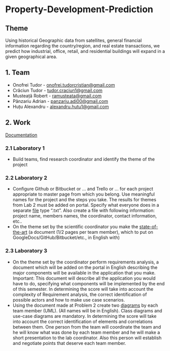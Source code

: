 # Property-Development-Prediction

## Theme

Using historical Geographic data from satellites, general financial information regarding the country/region, and real estate transactions, we predict how industrial, office, retail, and residential buildings will expand in a given geographical area.

## 1. Team
 * Onofrei Tudor - onofrei.tudorcristian@gmail.com
 * Crăciun Tudor - tudor.craciun1@gmail.com
 * Musteață Robert - ramusteata@gmail.com
 * Pânzariu Adrian - panzariu.adi00@gmail.com
 * Huțu Alexandru - alexandru.hutu1@gmail.com
 
## 2. Work 

[Documentation](/work/documents.txt)
### 2.1 Laboratory 1
 * Build teams, find research coordinator and identify the theme of the project

### 2.2 Laboratory 2
 * Configure Github or Bitbucket or ... and Trello or ... for each project appropriate to master page from which you belong. Use meaningful names for the project and the steps you take. The results for themes from Lab 2 must be added on portal. Specify what everyone does in a separate [file](/work/lab2/responsibilities) type “.txt”. Also create a file with following information: project name, members names, the coordinator, contact information, etc..
 * On the theme set by the scientific coordinator you make the [state-of-the-art](https://github.com/Tensor-Reloaded/Property-Development-Prediction/wiki/State-of-the-art) (a document (1/2 pages per team member), which to put on GoogleDocs/GitHub/Bitbucket/etc., in English with)

### 2.3 Laboratory 3
 * On the theme set by the coordinator perform requirements analysis, a document which will be added on the portal in English describing the major components will be available in the application that you make. 
Important: This document will describe all the application you would have to do, specifying what components will be implemented by the end of this semester. In determining the score will take into account the complexity of Requirement analysis, the correct identification of possible actors and how to
make use case scenarios.
 * Using the document made at Problem 2 create two [diagrams](work/lab3/diagrams/) by each team member (UML). (All names will be in English). Class diagrams and use-case diagrams are mandatory. In determining the score will take into account the correct identification of elements and correlations between them. One person from the team will coordinate the team and he will know what was done by each team member and he will make a short presentation to the lab coordinator. Also this person will establish and negotiate points that deserve each team member.